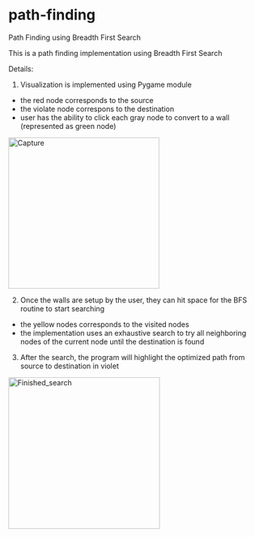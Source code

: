
# path-finding
Path Finding using Breadth First Search

This is a path finding implementation using Breadth First Search

Details:
1. Visualization is implemented using Pygame module
- the red node corresponds to the source
- the violate node correspons to the destination
- user has the ability to click each gray node to convert to a wall (represented as green node)
<img width="298" alt="Capture" src="https://user-images.githubusercontent.com/59645751/115138151-0d459a00-a05d-11eb-88cd-825a98944757.PNG">

2. Once the walls are setup by the user, they can hit space for the BFS routine to start searching
- the yellow nodes corresponds to the visited nodes
- the implementation uses an exhaustive search to try all neighboring nodes of the current node until the destination is found

3. After the search, the program will highlight the optimized path from source to destination in violet
<img width="299" alt="Finished_search" src="https://user-images.githubusercontent.com/59645751/115138292-c0ae8e80-a05d-11eb-9685-5889fd7e13d9.PNG">

